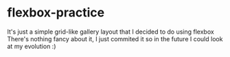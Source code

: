 # flexbox-practice

It's just a simple grid-like gallery layout that I decided to do using flexbox
There's nothing fancy about it, I just commited it so in the future I could look at my evolution :)

